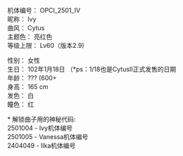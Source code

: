 机体编号： OPCI_2501_IV  
昵称： Ivy  
曲风： Cytus  
主题色： 亮红色  
等级上限： Lv60（版本2.9)

性别： 女性  
生日： 102年1月18日 （\*ps：1/18也是CytusII正式发售的日期  
年龄： ??? (600+  
身高： 165 cm  
发色： 白  
瞳色： 红  

\* 解锁曲子用的神秘代码:  
2501004 - Ivy机体编号   
2501005 - Vanessa机体编号  
2404049 - Ilka机体编号
